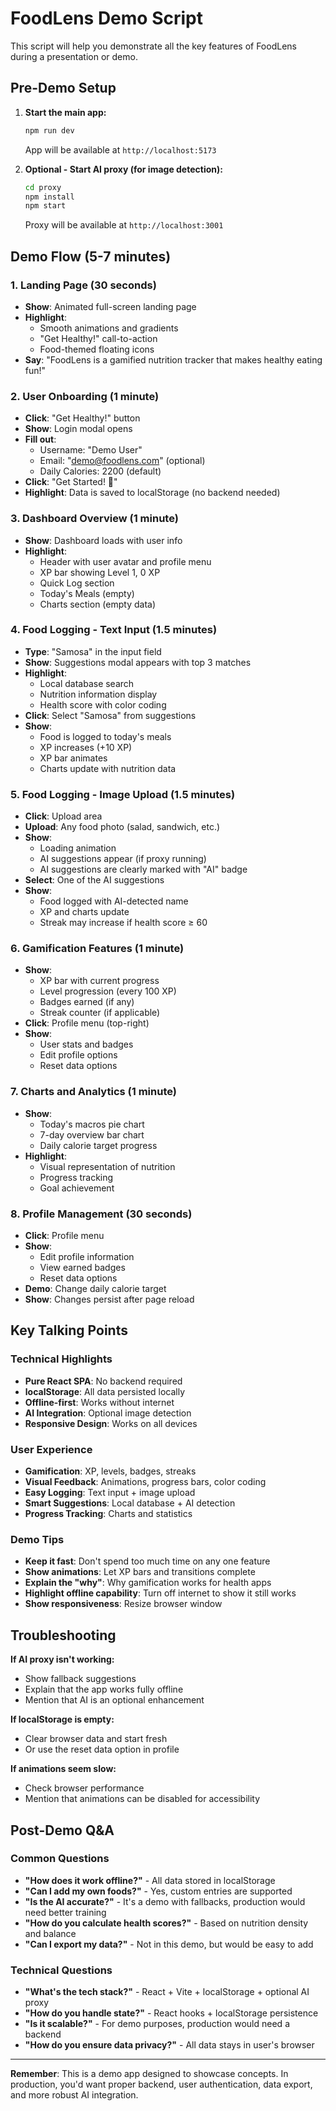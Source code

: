 # FoodLens Demo Script

This script will help you demonstrate all the key features of FoodLens during a presentation or demo.

## Pre-Demo Setup

1. **Start the main app:**

   ```bash
   npm run dev
   ```

   App will be available at `http://localhost:5173`

2. **Optional - Start AI proxy (for image detection):**
   ```bash
   cd proxy
   npm install
   npm start
   ```
   Proxy will be available at `http://localhost:3001`

## Demo Flow (5-7 minutes)

### 1. Landing Page (30 seconds)

- **Show**: Animated full-screen landing page
- **Highlight**:
  - Smooth animations and gradients
  - "Get Healthy!" call-to-action
  - Food-themed floating icons
- **Say**: "FoodLens is a gamified nutrition tracker that makes healthy eating fun!"

### 2. User Onboarding (1 minute)

- **Click**: "Get Healthy!" button
- **Show**: Login modal opens
- **Fill out**:
  - Username: "Demo User"
  - Email: "demo@foodlens.com" (optional)
  - Daily Calories: 2200 (default)
- **Click**: "Get Started! 🚀"
- **Highlight**: Data is saved to localStorage (no backend needed)

### 3. Dashboard Overview (1 minute)

- **Show**: Dashboard loads with user info
- **Highlight**:
  - Header with user avatar and profile menu
  - XP bar showing Level 1, 0 XP
  - Quick Log section
  - Today's Meals (empty)
  - Charts section (empty data)

### 4. Food Logging - Text Input (1.5 minutes)

- **Type**: "Samosa" in the input field
- **Show**: Suggestions modal appears with top 3 matches
- **Highlight**:
  - Local database search
  - Nutrition information display
  - Health score with color coding
- **Click**: Select "Samosa" from suggestions
- **Show**:
  - Food is logged to today's meals
  - XP increases (+10 XP)
  - XP bar animates
  - Charts update with nutrition data

### 5. Food Logging - Image Upload (1.5 minutes)

- **Click**: Upload area
- **Upload**: Any food photo (salad, sandwich, etc.)
- **Show**:
  - Loading animation
  - AI suggestions appear (if proxy running)
  - AI suggestions are clearly marked with "AI" badge
- **Select**: One of the AI suggestions
- **Show**:
  - Food logged with AI-detected name
  - XP and charts update
  - Streak may increase if health score ≥ 60

### 6. Gamification Features (1 minute)

- **Show**:
  - XP bar with current progress
  - Level progression (every 100 XP)
  - Badges earned (if any)
  - Streak counter (if applicable)
- **Click**: Profile menu (top-right)
- **Show**:
  - User stats and badges
  - Edit profile options
  - Reset data options

### 7. Charts and Analytics (1 minute)

- **Show**:
  - Today's macros pie chart
  - 7-day overview bar chart
  - Daily calorie target progress
- **Highlight**:
  - Visual representation of nutrition
  - Progress tracking
  - Goal achievement

### 8. Profile Management (30 seconds)

- **Click**: Profile menu
- **Show**:
  - Edit profile information
  - View earned badges
  - Reset data options
- **Demo**: Change daily calorie target
- **Show**: Changes persist after page reload

## Key Talking Points

### Technical Highlights

- **Pure React SPA**: No backend required
- **localStorage**: All data persisted locally
- **Offline-first**: Works without internet
- **AI Integration**: Optional image detection
- **Responsive Design**: Works on all devices

### User Experience

- **Gamification**: XP, levels, badges, streaks
- **Visual Feedback**: Animations, progress bars, color coding
- **Easy Logging**: Text input + image upload
- **Smart Suggestions**: Local database + AI detection
- **Progress Tracking**: Charts and statistics

### Demo Tips

- **Keep it fast**: Don't spend too much time on any one feature
- **Show animations**: Let XP bars and transitions complete
- **Explain the "why"**: Why gamification works for health apps
- **Highlight offline capability**: Turn off internet to show it still works
- **Show responsiveness**: Resize browser window

## Troubleshooting

**If AI proxy isn't working:**

- Show fallback suggestions
- Explain that the app works fully offline
- Mention that AI is an optional enhancement

**If localStorage is empty:**

- Clear browser data and start fresh
- Or use the reset data option in profile

**If animations seem slow:**

- Check browser performance
- Mention that animations can be disabled for accessibility

## Post-Demo Q&A

### Common Questions

- **"How does it work offline?"** - All data stored in localStorage
- **"Can I add my own foods?"** - Yes, custom entries are supported
- **"Is the AI accurate?"** - It's a demo with fallbacks, production would need better training
- **"How do you calculate health scores?"** - Based on nutrition density and balance
- **"Can I export my data?"** - Not in this demo, but would be easy to add

### Technical Questions

- **"What's the tech stack?"** - React + Vite + localStorage + optional AI proxy
- **"How do you handle state?"** - React hooks + localStorage persistence
- **"Is it scalable?"** - For demo purposes, production would need a backend
- **"How do you ensure data privacy?"** - All data stays in user's browser

---

**Remember**: This is a demo app designed to showcase concepts. In production, you'd want proper backend, user authentication, data export, and more robust AI integration.
